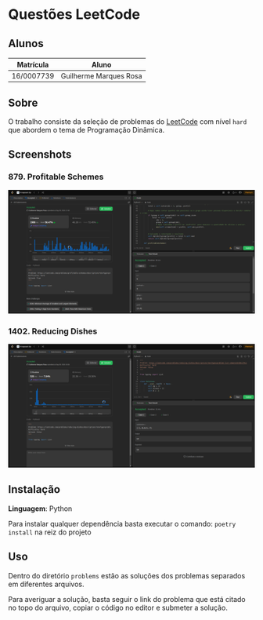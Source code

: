 # Questões LeetCode

## Alunos
|Matrícula | Aluno |
| -- | -- |
| 16/0007739  |  Guilherme Marques Rosa |

## Sobre 
O trabalho consiste da seleção de problemas do [LeetCode](https://leetcode.com) com nível `hard` que abordem o tema de Programação Dinâmica.

## Screenshots

### 879. Profitable Schemes
![879](./screenshots/879.png)

### 1402. Reducing Dishes
![1402](./screenshots/1402.png)

## Instalação 
**Linguagem**: Python<br>

Para instalar qualquer dependência basta executar o comando: `poetry install` na reiz do projeto

## Uso 
Dentro do diretório `problems` estão as soluções dos problemas separados em diferentes arquivos.

Para averiguar a solução, basta seguir o link do problema que está citado no topo do arquivo, copiar o código no editor e submeter a solução.






